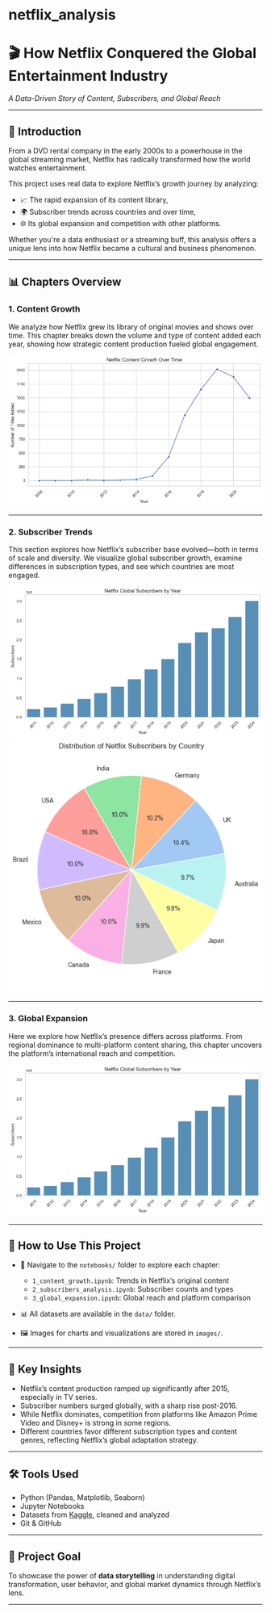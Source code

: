 # netflix_analysis

# 🎬 How Netflix Conquered the Global Entertainment Industry

_A Data-Driven Story of Content, Subscribers, and Global Reach_

---

## 📖 Introduction

From a DVD rental company in the early 2000s to a powerhouse in the global streaming market, Netflix has radically transformed how the world watches entertainment.

This project uses real data to explore Netflix’s growth journey by analyzing:

- 📈 The rapid expansion of its content library,
- 🌍 Subscriber trends across countries and over time,
- 🌐 Its global expansion and competition with other platforms.

Whether you're a data enthusiast or a streaming buff, this analysis offers a unique lens into how Netflix became a cultural and business phenomenon.

---

## 📊 Chapters Overview

### 1. **Content Growth**

We analyze how Netflix grew its library of original movies and shows over time. This chapter breaks down the volume and type of content added each year, showing how strategic content production fueled global engagement.

![Netflix Content Growth](images/content_growth.png)

---

### 2. **Subscriber Trends**

This section explores how Netflix’s subscriber base evolved—both in terms of scale and diversity. We visualize global subscriber growth, examine differences in subscription types, and see which countries are most engaged.

![Netflix Subscriber Growth](images/subscribers_growth.png)
![Netflix Subscribers By country](images/subscribers_by_country.png)

---

### 3. **Global Expansion**

Here we explore how Netflix’s presence differs across platforms. From regional dominance to multi-platform content sharing, this chapter uncovers the platform’s international reach and competition.

![Netflix Distributions Across Platforms](images/subscribers_growth.png)

---

## 🧭 How to Use This Project

- 📂 Navigate to the `notebooks/` folder to explore each chapter:

  - `1_content_growth.ipynb`: Trends in Netflix’s original content
  - `2_subscribers_analysis.ipynb`: Subscriber counts and types
  - `3_global_expansion.ipynb`: Global reach and platform comparison

- 📊 All datasets are available in the `data/` folder.
- 🖼️ Images for charts and visualizations are stored in `images/`.

---

## 🔑 Key Insights

- Netflix’s content production ramped up significantly after 2015, especially in TV series.
- Subscriber numbers surged globally, with a sharp rise post-2016.
- While Netflix dominates, competition from platforms like Amazon Prime Video and Disney+ is strong in some regions.
- Different countries favor different subscription types and content genres, reflecting Netflix’s global adaptation strategy.

---

## 🛠️ Tools Used

- Python (Pandas, Matplotlib, Seaborn)
- Jupyter Notebooks
- Datasets from [Kaggle](https://www.kaggle.com/), cleaned and analyzed
- Git & GitHub

---

## 📌 Project Goal

To showcase the power of **data storytelling** in understanding digital transformation, user behavior, and global market dynamics through Netflix’s lens.

---
